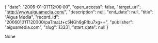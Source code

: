 {
  "date": "2006-01-01T12:00:00", 
  "open_access": false, 
  "target_url": "http://www.aiguamedia.com/", 
  "description": null, 
  "end_date": null, 
  "title": "Aigua Media", 
  "record_id": "20060101T120000/paTmaLt+c5NGh6gPlbu7xg==", 
  "publisher": "aiguamedia.com", 
  "slug": 13331, 
  "start_date": null
}

None